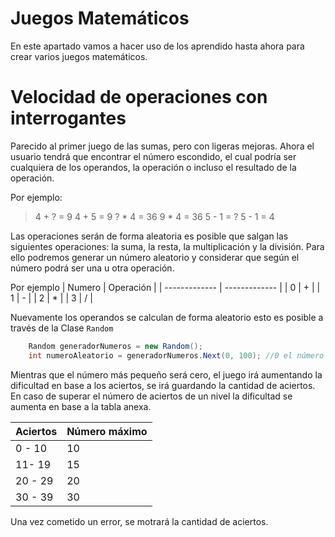 # Juegos Matemáticos
En este apartado vamos a hacer uso de los aprendido hasta ahora para crear varios juegos matemáticos.

# Velocidad de operaciones con interrogantes
Parecido al primer juego de las sumas, pero con ligeras mejoras.
Ahora el usuario tendrá que encontrar el número escondido, el cual podría ser cualquiera de los operandos, la operación o incluso el resultado de la operación.

Por ejemplo:
> 4 + ? = 9
> 4 + 5 = 9
> ? * 4 = 36
> 9 * 4 = 36
> 5 - 1 = ?
> 5 - 1 = 4

Las operaciones serán de forma aleatoria es posible que salgan las siguientes operaciones: la suma, la resta, la multiplicación y la división. Para ello podremos generar un número aleatorio y considerar que según el número podrá ser una u otra operación.

Por ejemplo
| Numero | Operación |
| ------------- | ------------- |
| 0 | + |
| 1 | - |
| 2 | * |
| 3 | / |

Nuevamente los operandos se calculan de forma aleatorio esto es posible a través de la Clase ```Random```

```csharp
	Random generadorNumeros = new Random();
	int numeroAleatorio = generadorNumeros.Next(0, 100); //0 el número más pequeño y 100 el más grande
```

Mientras que el número más pequeño será cero, el juego irá aumentando la dificultad en base a los aciertos, se irá guardando la cantidad de aciertos.
En caso de superar el número de aciertos de un nivel la dificultad se aumenta en base a la tabla anexa.

| Aciertos | Número máximo |
| ------------- | ------------- |
| 0 - 10 | 10 |
| 11- 19 | 15 |
| 20 - 29 | 20 |
| 30 - 39 | 30 |

Una vez cometido un error, se motrará la cantidad de aciertos.

